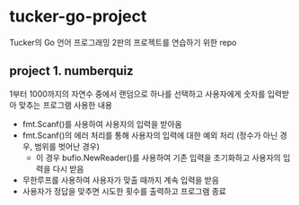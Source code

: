# tucker-go-project

Tucker의 Go 언어 프로그래밍 2판의 프로젝트를 연습하기 위한 repo

## project 1. numberquiz

1부터 1000까지의 자연수 중에서 랜덤으로 하나를 선택하고 사용자에게 숫자를 입력받아 맞추는 프로그램
사용한 내용

- fmt.Scanf()를 사용하여 사용자의 입력을 받아옴
- fmt.Scanf()의 에러 처리를 통해 사용자의 입력에 대한 예외 처리 (정수가 아닌 경우, 범위를 벗어난 경우)
  - 이 경우 bufio.NewReader()를 사용하여 기존 입력을 초기화하고 사용자의 입력을 다시 받음
- 무한루프를 사용하여 사용자가 맞출 때까지 계속 입력을 받음
- 사용자가 정답을 맞추면 시도한 횟수를 출력하고 프로그램 종료
